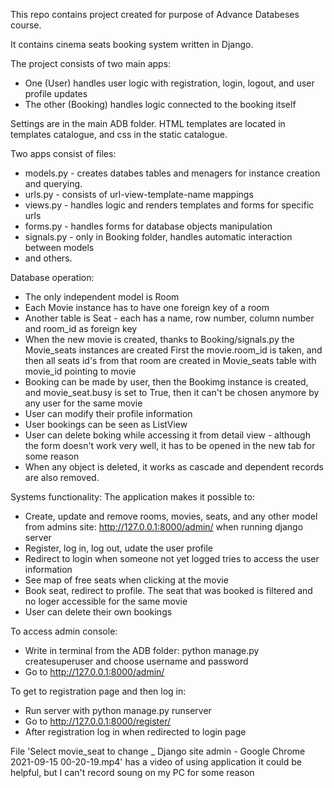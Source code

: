 This repo contains project created for purpose of Advance Databeses course.

It contains cinema seats booking system written in Django.

The project consists of two main apps:
- One (User) handles user logic with registration, login, logout, and user profile updates
- The other (Booking) handles logic connected to the booking itself

Settings are in the main ADB folder.
HTML templates are located in templates catalogue, and css in the static catalogue.

Two apps consist of files:
- models.py - creates databes tables and menagers for instance creation and querying.
- urls.py - consists of url-view-template-name mappings
- views.py - handles logic and renders templates and forms for specific urls
- forms.py - handles forms for database objects manipulation
- signals.py - only in Booking folder, handles automatic interaction between models
- and others.

Database operation:
- The only independent model is Room
- Each Movie instance has to have one foreign key of a room
- Another table is Seat - each has a name, row number, column number and room_id as foreign key
- When the new movie is created, thanks to Booking/signals.py the Movie_seats instances are created
  First the movie.room_id is taken, and then all seats id's from that room are created in Movie_seats table with movie_id pointing to movie
- Booking can be made by user, then the Bookimg instance is created, and movie_seat.busy is set to True,
  then it can't be chosen anymore by any user for the same movie
- User can modify their profile information
- User bookings can be seen as ListView
- User can delete boking while accessing it from detail view - although the form doesn't work very well, it has to be opened in the new tab for some reason
- When any object is deleted, it works as cascade and dependent records are also removed.

Systems functionality:
The application makes it possible to:
- Create, update and remove rooms, movies, seats, and any other model from admins site: http://127.0.0.1:8000/admin/ when running django server
- Register, log in, log out, udate the user profile
- Redirect to login when someone not yet logged tries to access the user information
- See map of free seats when clicking at the movie
- Book seat, redirect to profile. The seat that was booked is filtered and no loger accessible for the same movie
- User can delete their own bookings

To access admin console:
- Write in terminal from the ADB folder:
  python manage.py createsuperuser
  and choose username and password
- Go to http://127.0.0.1:8000/admin/

To get to registration page and then log in:
- Run server with python manage.py runserver
- Go to http://127.0.0.1:8000/register/
- After registration log in when redirected to login page

File 'Select movie_seat to change _ Django site admin - Google Chrome 2021-09-15 00-20-19.mp4' has a video of using application it could be helpful, but I can't record soung on my PC for some reason 
